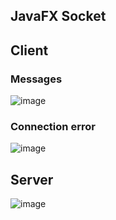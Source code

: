 ## JavaFX Socket

## Client
### Messages
![image](https://user-images.githubusercontent.com/39607018/210123526-1d8cc983-726e-417d-9093-7f8a17111d3c.png)

### Connection error
![image](https://user-images.githubusercontent.com/39607018/210123422-5fc79aa9-8145-4d44-b1fd-8b1115ca1928.png)

## Server
![image](https://user-images.githubusercontent.com/39607018/210123507-aa0dfdf4-c7a1-417d-833f-b67bd7b4c57e.png)
